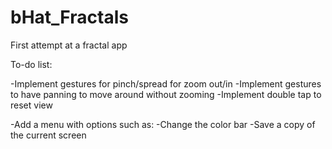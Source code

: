 # bHat_Fractals
First attempt at a fractal app

To-do list:

-Implement gestures for pinch/spread for zoom out/in
-Implement gestures to have panning to move around without zooming
-Implement double tap to reset view

-Add a menu with options such as:
  -Change the color bar
  -Save a copy of the current screen
  
